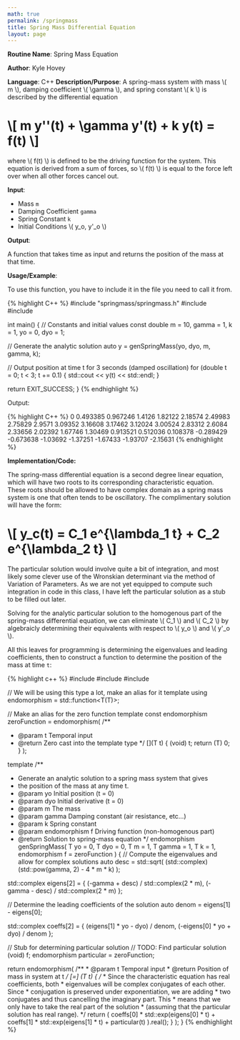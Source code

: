 ```yaml
---
math: true
permalink: /springmass
title: Spring Mass Differential Equation
layout: page
---
```


**Routine Name**: Spring Mass Equation

**Author**: Kyle Hovey

**Language**: C++
**Description/Purpose**: 
A spring-mass system with mass \\( m \\), damping coefficient \\( \gamma \\), and spring constant \\( k \\) is described by the differential equation

# \\[ m y\'\'(t) + \gamma y\'(t) + k y(t) = f(t) \\]

where \\( f(t) \\) is defined to be the driving function for the system. This equation is derived from a sum of forces, so \\( f(t) \\) is equal to the force left over when all other forces cancel out.

**Input**:
* Mass `m`
* Damping Coefficient `gamma`
* Spring Constant `k`
* Initial Conditions \\( y_o, y'_o \\)

**Output**:

A function that takes time as input and returns the position of the mass at that time.

**Usage/Example**:

To use this function, you have to include it in the file you need to call it from.

{% highlight C++ %}
#include "springmass/springmass.h"
#include <limits>
#include <iostream>

int main() {
  // Constants and initial values
  const double
      m = 10,
      gamma = 1,
      k = 1,
      yo = 0,
      dyo = 1;

  // Generate the analytic solution
  auto y = genSpringMass<double>(yo, dyo, m, gamma, k);

  // Output position at time t for 3 seconds (damped oscillation)
  for (double t = 0; t < 3; t += 0.1) {
    std::cout << y(t) << std::endl;
  }

  return EXIT_SUCCESS;
}
{% endhighlight %}

Output:

{% highlight C++ %}
0
0.493385
0.967246
1.4126
1.82122
2.18574
2.49983
2.75829
2.9571
3.09352
3.16608
3.17462
3.12024
3.00524
2.83312
2.6084
2.33656
2.02392
1.67746
1.30469
0.913521
0.512036
0.108378
-0.289429
-0.673638
-1.03692
-1.37251
-1.67433
-1.93707
-2.15631
{% endhighlight %}

**Implementation/Code:**

The spring-mass differential equation is a second degree linear equation, which will have two roots to its corresponding characteristic equation. These roots should be allowed to have complex domain as a spring mass system is one that often tends to be oscillatory. The complimentary solution will have the form:

# \\[ y_c(t) = C_1 e^{\lambda_1 t} + C_2 e^{\lambda_2 t} \\]

The particular solution would involve quite a bit of integration, and most likely some clever use of the Wronskian determinant via the method of Variation of Parameters. As we are not yet equipped to compute such integration in code in this class, I have left the particular solution as a stub to be filled out later.

Solving for the analytic particular solution to the homogenous part of the spring-mass differential equation, we can eliminate \\( C_1 \\) and \\( C_2 \\) by algebraicly determining their equivalents with respect to \\( y_o \\) and \\( y'_o \\).

All this leaves for programming is determining the eigenvalues and leading coefficients, then to construct a function to determine the position of the mass at time `t`:

{% highlight c++ %}
#include <functional>
#include <complex>
#include <iostream>

// We will be using this type a lot, make an alias for it
template <typename T>
using endomorphism = std::function<T(T)>;

// Make an alias for the zero function
template <typename T>
const endomorphism<T> zeroFunction = endomorphism<T>(
  /**
   * @param t Temporal input
   * @return Zero cast into the template type
   */
  [](T t) {
    (void) t;
    return (T) 0;
  }
);

template <typename T>
/**
 * Generate an analytic solution to a spring mass system that gives
 * the position of the mass at any time t.
 * @param yo Initial position (t = 0)
 * @param dyo Initial derivative (t = 0)
 * @param m The mass
 * @param gamma Damping constant (air resistance, etc...)
 * @param k Spring constant
 * @param endomorphism f Driving function (non-homogenous part)
 * @return Solution to spring-mass equation
 */
endomorphism<T> genSpringMass(
    T yo = 0,
    T dyo = 0,
    T m = 1,
    T gamma = 1,
    T k = 1,
    endomorphism<T> f = zeroFunction<T>
) {
  // Compute the eigenvalues and allow for complex solutions
  auto desc = std::sqrt(
      (std::complex<T>) (std::pow(gamma, 2) - 4 * m * k)
  );

  std::complex<T> eigens[2] = {
    (-gamma + desc) / std::complex<double>(2 * m),
    (-gamma - desc) / std::complex<double>(2 * m)
  };

  // Determine the leading coefficients of the solution
  auto denom = eigens[1] - eigens[0];

  std::complex<T> coeffs[2] = {
    (eigens[1] * yo - dyo) / denom,
    (-eigens[0] * yo + dyo) / denom
  };

  // Stub for determining particular solution
  // TODO: Find particular solution
  (void) f;
  endomorphism<T> particular = zeroFunction<T>;

  return endomorphism<T>(
    /**
     * @param t Temporal input
     * @return Position of mass in system at t
     */
    [=] (T t) {
      /*
       * Since the characteristic equation has real coefficients, both
       * eigenvalues will be complex conjugates of each other. Since
       * conjugation is preserved under exponentiation, we are adding
       * two conjugates and thus cancelling the imaginary part. This
       * means that we only have to take the real part of the solution
       * (assuming that the particular solution has real range).
       */
      return (
        coeffs[0] * std::exp(eigens[0] * t) +
        coeffs[1] * std::exp(eigens[1] * t) +
        particular(t)
      ).real();
    }
  );
}
{% endhighlight %}
